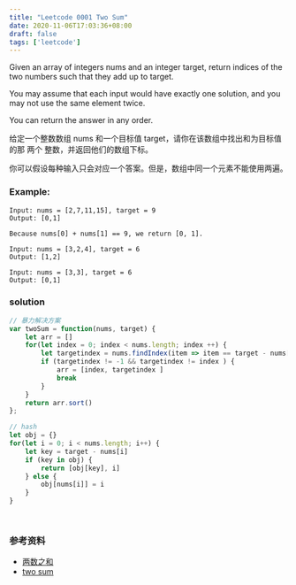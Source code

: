 ```yaml
---
title: "Leetcode 0001 Two Sum"
date: 2020-11-06T17:03:36+08:00
draft: false
tags: ['leetcode']
---
```


Given an array of integers nums and an integer target, return indices of the two numbers such that they add up to target.

You may assume that each input would have exactly one solution, and you may not use the same element twice.

You can return the answer in any order.


给定一个整数数组 nums 和一个目标值 target，请你在该数组中找出和为目标值的那 两个 整数，并返回他们的数组下标。

你可以假设每种输入只会对应一个答案。但是，数组中同一个元素不能使用两遍。


### Example:

```
Input: nums = [2,7,11,15], target = 9
Output: [0,1] 

Because nums[0] + nums[1] == 9, we return [0, 1].

Input: nums = [3,2,4], target = 6
Output: [1,2]

Input: nums = [3,3], target = 6
Output: [0,1]
```
### solution

```js
// 暴力解决方案
var twoSum = function(nums, target) {
    let arr = []
    for(let index = 0; index < nums.length; index ++) {
        let targetindex = nums.findIndex(item => item == target - nums[index])
        if (targetindex != -1 && targetindex != index ) {
            arr = [index, targetindex ]
            break
        }
    }
    return arr.sort()
};

// hash
let obj = {}
for(let i = 0; i < nums.length; i++) {
    let key = target - nums[i]
    if (key in obj) {
        return [obj[key], i]
    } else {
        obj[nums[i]] = i
    }
}
```

```go

```


```php

```

### 参考资料

- [两数之和](https://leetcode-cn.com/problems/two-sum/)
- [two sum](https://leetcode.com/problems/two-sum/)